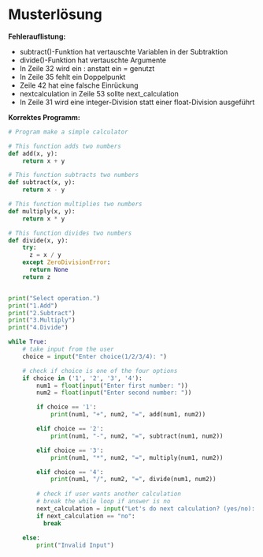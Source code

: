 # Musterlösung

**Fehlerauflistung:**

* subtract()-Funktion hat vertauschte Variablen in der Subtraktion
* divide()-Funktion hat vertauschte Argumente
* In Zeile 32 wird ein : anstatt ein = genutzt
* In Zeile 35 fehlt ein Doppelpunkt
* Zeile 42 hat eine falsche Einrückung
* nextcalculation in Zeile 53 sollte next_calculation
* In Zeile 31 wird eine integer-Division statt einer float-Division ausgeführt

**Korrektes Programm:**

```python
# Program make a simple calculator

# This function adds two numbers
def add(x, y):
    return x + y

# This function subtracts two numbers
def subtract(x, y):
    return x - y

# This function multiplies two numbers
def multiply(x, y):
    return x * y

# This function divides two numbers
def divide(x, y):
    try:
      z = x / y
    except ZeroDivisionError:
      return None
    return z


print("Select operation.")
print("1.Add")
print("2.Subtract")
print("3.Multiply")
print("4.Divide")

while True:
    # take input from the user
    choice = input("Enter choice(1/2/3/4): ")

    # check if choice is one of the four options
    if choice in ('1', '2', '3', '4'):
        num1 = float(input("Enter first number: "))
        num2 = float(input("Enter second number: "))

        if choice == '1':
            print(num1, "+", num2, "=", add(num1, num2))

        elif choice == '2':
            print(num1, "-", num2, "=", subtract(num1, num2))

        elif choice == '3':
            print(num1, "*", num2, "=", multiply(num1, num2))

        elif choice == '4':
            print(num1, "/", num2, "=", divide(num1, num2))
        
        # check if user wants another calculation
        # break the while loop if answer is no
        next_calculation = input("Let's do next calculation? (yes/no): ")
        if next_calculation == "no":
          break
    
    else:
        print("Invalid Input")
```